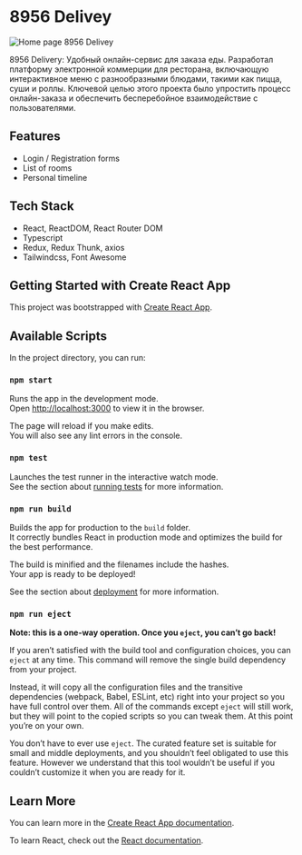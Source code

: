 # 8956 Delivey

![Home page 8956 Delivey](https://github.com/OvchariK3208/8956/assets/68857173/e9a21dae-48e6-43d5-966b-004c546cc680)

8956 Delivery: Удобный онлайн-сервис для заказа еды.
Разработал платформу электронной коммерции для ресторана, включающую интерактивное меню с разнообразными блюдами, такими как пицца, суши и роллы. Ключевой целью этого проекта было упростить процесс онлайн-заказа и обеспечить бесперебойное взаимодействие с пользователями.

## Features
  * Login / Registration forms
  * List of rooms
  * Personal timeline

## Tech Stack
  * React, ReactDOM, React Router DOM
  * Typescript
  * Redux, Redux Thunk, axios
  * Tailwindcss, Font Awesome

## Getting Started with Create React App

This project was bootstrapped with [Create React App](https://github.com/facebook/create-react-app).

## Available Scripts

In the project directory, you can run:

### `npm start`

Runs the app in the development mode.\
Open [http://localhost:3000](http://localhost:3000) to view it in the browser.

The page will reload if you make edits.\
You will also see any lint errors in the console.

### `npm test`

Launches the test runner in the interactive watch mode.\
See the section about [running tests](https://facebook.github.io/create-react-app/docs/running-tests) for more information.

### `npm run build`

Builds the app for production to the `build` folder.\
It correctly bundles React in production mode and optimizes the build for the best performance.

The build is minified and the filenames include the hashes.\
Your app is ready to be deployed!

See the section about [deployment](https://facebook.github.io/create-react-app/docs/deployment) for more information.

### `npm run eject`

**Note: this is a one-way operation. Once you `eject`, you can’t go back!**

If you aren’t satisfied with the build tool and configuration choices, you can `eject` at any time. This command will remove the single build dependency from your project.

Instead, it will copy all the configuration files and the transitive dependencies (webpack, Babel, ESLint, etc) right into your project so you have full control over them. All of the commands except `eject` will still work, but they will point to the copied scripts so you can tweak them. At this point you’re on your own.

You don’t have to ever use `eject`. The curated feature set is suitable for small and middle deployments, and you shouldn’t feel obligated to use this feature. However we understand that this tool wouldn’t be useful if you couldn’t customize it when you are ready for it.

## Learn More

You can learn more in the [Create React App documentation](https://facebook.github.io/create-react-app/docs/getting-started).

To learn React, check out the [React documentation](https://reactjs.org/).

